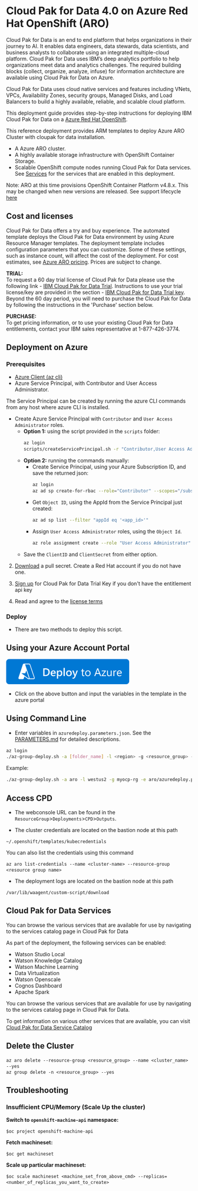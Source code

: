 # Cloud Pak for Data 4.0 on Azure Red Hat OpenShift (ARO)

Cloud Pak for Data is an end to end platform that helps organizations in their journey to AI. It enables data engineers, data stewards, data scientists, and business analysts to collaborate using an integrated multiple-cloud platform.
Cloud Pak for Data uses IBM’s deep analytics portfolio to help organizations meet data and analytics challenges. The required building blocks (collect, organize, analyze, infuse) for information architecture are available using Cloud Pak for Data on Azure.

Cloud Pak for Data uses cloud native services and features including VNets, VPCs, Availability Zones, security groups, Managed Disks, and Load Balancers to build a highly available, reliable, and scalable cloud platform.

This deployment guide provides step-by-step instructions for deploying IBM Cloud Pak for Data on a [Azure Red Hat OpenShift](https://docs.microsoft.com/en-us/azure/openshift).

This reference deployment provides ARM templates to deploy Azure ARO Cluster with cloupak for data installation.

 - A Azure ARO cluster.
 - A highly available storage infrastructure with OpenShift Container Storage.
 - Scalable OpenShift compute nodes running Cloud Pak for Data services. See [Services](#cloud-pak-for-data-services) for the services that are enabled in this deployment.
 
 Note: ARO at this time provisions OpenShift Container Platform v4.8.x. This may be changed when new versions are released. See support lifecycle [here](https://docs.microsoft.com/en-us/azure/openshift/support-lifecycle)

## Cost and licenses
Cloud Pak for Data offers a try and buy experience.
The automated template deploys the Cloud Pak for Data environment by using Azure Resource Manager templates.
The deployment template includes configuration parameters that you can customize. Some of these settings, such as instance count, will affect the cost of the deployment. For cost estimates, see [Azure ARO pricing](https://azure.microsoft.com/en-in/pricing/details/openshift/). Prices are subject to change.

**TRIAL:**<br/>
To request a 60 day trial license of Cloud Pak for Data please use the following link - [IBM Cloud Pak for Data Trial](https://www.ibm.com/account/reg/us-en/signup?formid=urx-42212).
Instructions to use your trial license/key are provided in the section - [IBM Cloud Pak for Data Trial key](#IBM-Cloud-Pak-for-Data-Trial-key).
Beyond the 60 day period, you will need to purchase the Cloud Pak for Data by following the instructions in the 'Purchase' section below.

**PURCHASE:**<br/>
To get pricing information, or to use your existing Cloud Pak for Data entitlements, contact your IBM sales representative at 1-877-426-3774. 

## Deployment on Azure

### Prerequisites
- [Azure Client (az cli)](https://docs.microsoft.com/en-us/cli/azure/install-azure-cli)
- Azure Service Principal, with Contributor and User Access Administrator.

The Service Principal can be created by running the azure CLI commands from any host where azure CLI is installed.

  * Create Azure Service Principal with `Contributor` and `User Access Administrator` roles.
    * **Option 1:** using the script provided in the `scripts` folder:
      ```bash
      az login
      scripts/createServicePrincipal.sh -r "Contributor,User Access Administrator"
      ```
    * **Option 2:** running the commands manually:
      * Create Service Principal, using your Azure Subscription ID, and save the returned json:
        ```bash
        az login
        az ad sp create-for-rbac --role="Contributor" --scopes="/subscriptions/<subscription_id>"
        ```
      * Get `Object ID`, using the AppId from the Service Principal just created:
        ```bash
        az ad sp list --filter "appId eq '<app_id>'"
        ```
      * Assign `User Access Administrator` roles, using the `Object Id`.
        ```bash
        az role assignment create --role "User Access Administrator" --assignee-object-id "<object_id>"
        ```
    * Save the `ClientID` and `ClientSecret` from either option.

2. [Download](https://cloud.redhat.com/openshift/install/pull-secret) a pull secret. Create a Red Hat account if you do not have one.

3. [Sign up](https://www.ibm.com/account/reg/us-en/signup?formid=urx-42212) for Cloud Pak for Data Trial Key if you don't have the entitlement api key

4. Read and agree to the [license terms](https://ibm.biz/BdqyB2)

### Deploy

* There are two methods to deploy this script. 

## Using your Azure Account Portal

[![Deploy To Azure](https://raw.githubusercontent.com/Azure/azure-quickstart-templates/master/1-CONTRIBUTION-GUIDE/images/deploytoazure.svg?sanitize=true)](https://portal.azure.com/#create/Microsoft.Template/uri/https%3A%2F%2Fraw.githubusercontent.com%2FIBM%2Fcp4d-deployment%2Fmaster%2Fmanaged-openshift%2Fazure%2Farm%2Faro%2Fazuredeploy.json)


* Click on the above button and input the variables in the template in the azure portal 

## Using Command Line

* Enter variables in `azuredeploy.parameters.json`. See the [PARAMETERS.md](./PARAMETERS.md) for detailed descriptions.
```bash
az login
./az-group-deploy.sh -a [folder_name] -l <region> -g <resource_group> -e /path/to/parameters_file
```
Example:
```bash
./az-group-deploy.sh -a aro -l westus2 -g myocp-rg -e aro/azuredeploy.parameters.json
```

## Access CPD

* The webconsole URL can be found in the `ResourceGroup`>`Deployments`>`CPD`>`Outputs`.

* The cluster credentials are located on the bastion node at this path

```
~/.openshift/templates/kubecredentials
```

You can also list the credentials using this command

```
az aro list-credentials --name <cluster-name> --resource-group <resource group name>
```

* The deployment logs are located on the bastion node at this path

```
/var/lib/waagent/custom-script/download
```

## Cloud Pak for Data Services

You can browse the various services that are available for use by navigating to the services catalog page in Cloud Pak for Data


As part of the deployment, the following services can be enabled:

 - Watson Studio Local
 - Watson Knowledge Catalog
 - Watson Machine Learning
 - Data Virtualization
 - Watson Openscale
 - Cognos Dashboard
 - Apache Spark
 
You can browse the various services that are available for use by navigating to the services catalog page in Cloud Pak for Data.

To get information on various other services that are available, you can visit [Cloud Pak for Data Service Catalog](https://www.ibm.com/support/producthub/icpdata/docs/content/SSQNUZ_current/cpd/svc/services.html)

## Delete the Cluster

```
az aro delete --resource-group <resource_group> --name <cluster_name> --yes
az group delete -n <resource_group> --yes
```

## Troubleshooting

### Insufficient CPU/Memory (Scale Up the cluster)
**Switch to `openshift-machine-api` namespace:**
```
$oc project openshift-machine-api
```

**Fetch machineset:**
```
$oc get machineset
```

**Scale up particular machineset:**
```
$oc scale machineset <machine_set_from_above_cmd> --replicas=<number_of_replicas_you_want_to_create>
```
